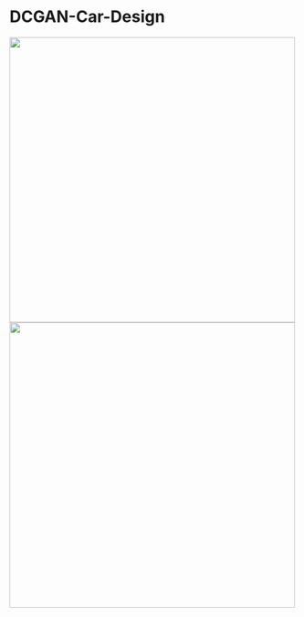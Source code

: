 # DCGAN-Car-Design

<img src="https://github.com/amousavi9/DCGAN-Car-Design/blob/main/results/generated-images-epoch-109.png" width="500" height="500"/>


<img src="https://github.com/amousavi9/DCGAN-Car-Design/blob/main/results/generated-images-epoch-200.png" width="500" height="500"/>

